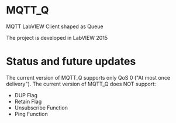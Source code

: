 # MQTT_Q
MQTT LabVIEW Client shaped as Queue


The project is developed in LabVIEW 2015

# Status and future updates
The current version of MQTT_Q supports only QoS 0  ("At most once delivery").
The current version of MQTT_Q does NOT support:
* DUP Flag
* Retain Flag
* Unsubscribe Function
* Ping Function